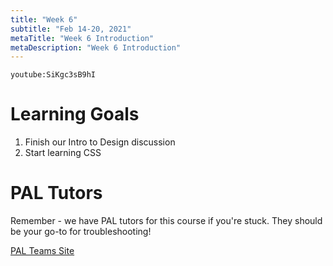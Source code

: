 ```yaml
---
title: "Week 6"
subtitle: "Feb 14-20, 2021"
metaTitle: "Week 6 Introduction"
metaDescription: "Week 6 Introduction"
---
```


`youtube:SiKgc3sB9hI`

# Learning Goals
1. Finish our Intro to Design discussion
1. Start learning CSS

# PAL Tutors
Remember - we have PAL tutors for this course if you're stuck. They should be your go-to for troubleshooting!

[PAL Teams Site](https://teams.microsoft.com/l/team/19%3ae60866f910024b7b88da75489277dba9%40thread.tacv2/conversations?groupId=1b55cfbb-80e7-48c5-9077-9e6aefbe24a4&tenantId=00758a75-d55f-4737-a49c-29f42e96b59b)
